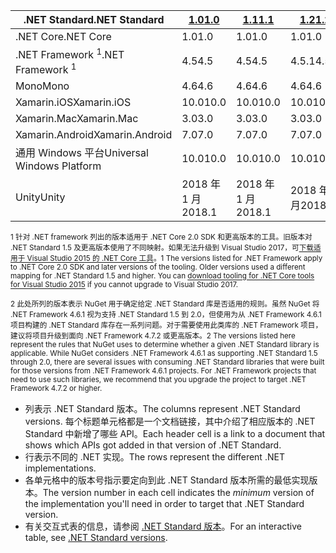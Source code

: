 | <span data-ttu-id="13b34-101">.NET Standard</span><span class="sxs-lookup"><span data-stu-id="13b34-101">.NET Standard</span></span>              | <span data-ttu-id="13b34-102">[1.0]</span><span class="sxs-lookup"><span data-stu-id="13b34-102">[1.0]</span></span>  | <span data-ttu-id="13b34-103">[1.1]</span><span class="sxs-lookup"><span data-stu-id="13b34-103">[1.1]</span></span>  | <span data-ttu-id="13b34-104">[1.2]</span><span class="sxs-lookup"><span data-stu-id="13b34-104">[1.2]</span></span> | <span data-ttu-id="13b34-105">[1.3]</span><span class="sxs-lookup"><span data-stu-id="13b34-105">[1.3]</span></span> | <span data-ttu-id="13b34-106">[1.4]</span><span class="sxs-lookup"><span data-stu-id="13b34-106">[1.4]</span></span> | <span data-ttu-id="13b34-107">[1.5]</span><span class="sxs-lookup"><span data-stu-id="13b34-107">[1.5]</span></span>              | <span data-ttu-id="13b34-108">[1.6]</span><span class="sxs-lookup"><span data-stu-id="13b34-108">[1.6]</span></span>              | <span data-ttu-id="13b34-109">[2.0]</span><span class="sxs-lookup"><span data-stu-id="13b34-109">[2.0]</span></span>               |
|----------------------------|--------|--------|-------|-------|-------|--------------------|--------------------|---------------------|
| <span data-ttu-id="13b34-110">.NET Core</span><span class="sxs-lookup"><span data-stu-id="13b34-110">.NET Core</span></span>                  | <span data-ttu-id="13b34-111">1.0</span><span class="sxs-lookup"><span data-stu-id="13b34-111">1.0</span></span>    | <span data-ttu-id="13b34-112">1.0</span><span class="sxs-lookup"><span data-stu-id="13b34-112">1.0</span></span>    | <span data-ttu-id="13b34-113">1.0</span><span class="sxs-lookup"><span data-stu-id="13b34-113">1.0</span></span>   | <span data-ttu-id="13b34-114">1.0</span><span class="sxs-lookup"><span data-stu-id="13b34-114">1.0</span></span>   | <span data-ttu-id="13b34-115">1.0</span><span class="sxs-lookup"><span data-stu-id="13b34-115">1.0</span></span>   | <span data-ttu-id="13b34-116">1.0</span><span class="sxs-lookup"><span data-stu-id="13b34-116">1.0</span></span>                | <span data-ttu-id="13b34-117">1.0</span><span class="sxs-lookup"><span data-stu-id="13b34-117">1.0</span></span>                | <span data-ttu-id="13b34-118">2.0</span><span class="sxs-lookup"><span data-stu-id="13b34-118">2.0</span></span>                 |
| <span data-ttu-id="13b34-119">.NET Framework <sup>1</sup></span><span class="sxs-lookup"><span data-stu-id="13b34-119">.NET Framework <sup>1</sup></span></span>| <span data-ttu-id="13b34-120">4.5</span><span class="sxs-lookup"><span data-stu-id="13b34-120">4.5</span></span>    | <span data-ttu-id="13b34-121">4.5</span><span class="sxs-lookup"><span data-stu-id="13b34-121">4.5</span></span>    | <span data-ttu-id="13b34-122">4.5.1</span><span class="sxs-lookup"><span data-stu-id="13b34-122">4.5.1</span></span> | <span data-ttu-id="13b34-123">4.6</span><span class="sxs-lookup"><span data-stu-id="13b34-123">4.6</span></span>   | <span data-ttu-id="13b34-124">4.6.1</span><span class="sxs-lookup"><span data-stu-id="13b34-124">4.6.1</span></span> | <span data-ttu-id="13b34-125">4.6.1 <sup>2</sup></span><span class="sxs-lookup"><span data-stu-id="13b34-125">4.6.1 <sup>2</sup></span></span> | <span data-ttu-id="13b34-126">4.6.1 <sup>2</sup></span><span class="sxs-lookup"><span data-stu-id="13b34-126">4.6.1 <sup>2</sup></span></span> | <span data-ttu-id="13b34-127">4.6.1 <sup>2</sup></span><span class="sxs-lookup"><span data-stu-id="13b34-127">4.6.1 <sup>2</sup></span></span>  |
| <span data-ttu-id="13b34-128">Mono</span><span class="sxs-lookup"><span data-stu-id="13b34-128">Mono</span></span>                       | <span data-ttu-id="13b34-129">4.6</span><span class="sxs-lookup"><span data-stu-id="13b34-129">4.6</span></span>    | <span data-ttu-id="13b34-130">4.6</span><span class="sxs-lookup"><span data-stu-id="13b34-130">4.6</span></span>    | <span data-ttu-id="13b34-131">4.6</span><span class="sxs-lookup"><span data-stu-id="13b34-131">4.6</span></span>   | <span data-ttu-id="13b34-132">4.6</span><span class="sxs-lookup"><span data-stu-id="13b34-132">4.6</span></span>   | <span data-ttu-id="13b34-133">4.6</span><span class="sxs-lookup"><span data-stu-id="13b34-133">4.6</span></span>   | <span data-ttu-id="13b34-134">4.6</span><span class="sxs-lookup"><span data-stu-id="13b34-134">4.6</span></span>                | <span data-ttu-id="13b34-135">4.6</span><span class="sxs-lookup"><span data-stu-id="13b34-135">4.6</span></span>                | <span data-ttu-id="13b34-136">5.4</span><span class="sxs-lookup"><span data-stu-id="13b34-136">5.4</span></span>                 |
| <span data-ttu-id="13b34-137">Xamarin.iOS</span><span class="sxs-lookup"><span data-stu-id="13b34-137">Xamarin.iOS</span></span>                | <span data-ttu-id="13b34-138">10.0</span><span class="sxs-lookup"><span data-stu-id="13b34-138">10.0</span></span>   | <span data-ttu-id="13b34-139">10.0</span><span class="sxs-lookup"><span data-stu-id="13b34-139">10.0</span></span>   | <span data-ttu-id="13b34-140">10.0</span><span class="sxs-lookup"><span data-stu-id="13b34-140">10.0</span></span>  | <span data-ttu-id="13b34-141">10.0</span><span class="sxs-lookup"><span data-stu-id="13b34-141">10.0</span></span>  | <span data-ttu-id="13b34-142">10.0</span><span class="sxs-lookup"><span data-stu-id="13b34-142">10.0</span></span>  | <span data-ttu-id="13b34-143">10.0</span><span class="sxs-lookup"><span data-stu-id="13b34-143">10.0</span></span>               | <span data-ttu-id="13b34-144">10.0</span><span class="sxs-lookup"><span data-stu-id="13b34-144">10.0</span></span>               | <span data-ttu-id="13b34-145">10.14</span><span class="sxs-lookup"><span data-stu-id="13b34-145">10.14</span></span>               |
| <span data-ttu-id="13b34-146">Xamarin.Mac</span><span class="sxs-lookup"><span data-stu-id="13b34-146">Xamarin.Mac</span></span>                | <span data-ttu-id="13b34-147">3.0</span><span class="sxs-lookup"><span data-stu-id="13b34-147">3.0</span></span>    | <span data-ttu-id="13b34-148">3.0</span><span class="sxs-lookup"><span data-stu-id="13b34-148">3.0</span></span>    | <span data-ttu-id="13b34-149">3.0</span><span class="sxs-lookup"><span data-stu-id="13b34-149">3.0</span></span>   | <span data-ttu-id="13b34-150">3.0</span><span class="sxs-lookup"><span data-stu-id="13b34-150">3.0</span></span>   | <span data-ttu-id="13b34-151">3.0</span><span class="sxs-lookup"><span data-stu-id="13b34-151">3.0</span></span>   | <span data-ttu-id="13b34-152">3.0</span><span class="sxs-lookup"><span data-stu-id="13b34-152">3.0</span></span>                | <span data-ttu-id="13b34-153">3.0</span><span class="sxs-lookup"><span data-stu-id="13b34-153">3.0</span></span>                | <span data-ttu-id="13b34-154">3.8</span><span class="sxs-lookup"><span data-stu-id="13b34-154">3.8</span></span>                 |
| <span data-ttu-id="13b34-155">Xamarin.Android</span><span class="sxs-lookup"><span data-stu-id="13b34-155">Xamarin.Android</span></span>            | <span data-ttu-id="13b34-156">7.0</span><span class="sxs-lookup"><span data-stu-id="13b34-156">7.0</span></span>    | <span data-ttu-id="13b34-157">7.0</span><span class="sxs-lookup"><span data-stu-id="13b34-157">7.0</span></span>    | <span data-ttu-id="13b34-158">7.0</span><span class="sxs-lookup"><span data-stu-id="13b34-158">7.0</span></span>   | <span data-ttu-id="13b34-159">7.0</span><span class="sxs-lookup"><span data-stu-id="13b34-159">7.0</span></span>   | <span data-ttu-id="13b34-160">7.0</span><span class="sxs-lookup"><span data-stu-id="13b34-160">7.0</span></span>   | <span data-ttu-id="13b34-161">7.0</span><span class="sxs-lookup"><span data-stu-id="13b34-161">7.0</span></span>                | <span data-ttu-id="13b34-162">7.0</span><span class="sxs-lookup"><span data-stu-id="13b34-162">7.0</span></span>                | <span data-ttu-id="13b34-163">8.0</span><span class="sxs-lookup"><span data-stu-id="13b34-163">8.0</span></span>                 |
| <span data-ttu-id="13b34-164">通用 Windows 平台</span><span class="sxs-lookup"><span data-stu-id="13b34-164">Universal Windows Platform</span></span> | <span data-ttu-id="13b34-165">10.0</span><span class="sxs-lookup"><span data-stu-id="13b34-165">10.0</span></span>   | <span data-ttu-id="13b34-166">10.0</span><span class="sxs-lookup"><span data-stu-id="13b34-166">10.0</span></span>   | <span data-ttu-id="13b34-167">10.0</span><span class="sxs-lookup"><span data-stu-id="13b34-167">10.0</span></span>  | <span data-ttu-id="13b34-168">10.0</span><span class="sxs-lookup"><span data-stu-id="13b34-168">10.0</span></span>  | <span data-ttu-id="13b34-169">10.0</span><span class="sxs-lookup"><span data-stu-id="13b34-169">10.0</span></span>  | <span data-ttu-id="13b34-170">10.0.16299</span><span class="sxs-lookup"><span data-stu-id="13b34-170">10.0.16299</span></span>         | <span data-ttu-id="13b34-171">10.0.16299</span><span class="sxs-lookup"><span data-stu-id="13b34-171">10.0.16299</span></span>         | <span data-ttu-id="13b34-172">10.0.16299</span><span class="sxs-lookup"><span data-stu-id="13b34-172">10.0.16299</span></span>          |
| <span data-ttu-id="13b34-173">Unity</span><span class="sxs-lookup"><span data-stu-id="13b34-173">Unity</span></span>                      | <span data-ttu-id="13b34-174">2018 年 1 月</span><span class="sxs-lookup"><span data-stu-id="13b34-174">2018.1</span></span> | <span data-ttu-id="13b34-175">2018 年 1 月</span><span class="sxs-lookup"><span data-stu-id="13b34-175">2018.1</span></span> | <span data-ttu-id="13b34-176">2018 年 1 月</span><span class="sxs-lookup"><span data-stu-id="13b34-176">2018.1</span></span>| <span data-ttu-id="13b34-177">2018 年 1 月</span><span class="sxs-lookup"><span data-stu-id="13b34-177">2018.1</span></span>| <span data-ttu-id="13b34-178">2018 年 1 月</span><span class="sxs-lookup"><span data-stu-id="13b34-178">2018.1</span></span>| <span data-ttu-id="13b34-179">2018 年 1 月</span><span class="sxs-lookup"><span data-stu-id="13b34-179">2018.1</span></span>             |  <span data-ttu-id="13b34-180">2018 年 1 月</span><span class="sxs-lookup"><span data-stu-id="13b34-180">2018.1</span></span>            | <span data-ttu-id="13b34-181">2018 年 1 月</span><span class="sxs-lookup"><span data-stu-id="13b34-181">2018.1</span></span>              |

<span data-ttu-id="13b34-182"><sup>1 针对 .NET framework 列出的版本适用于 .NET Core 2.0 SDK 和更高版本的工具。旧版本对 .NET Standard 1.5 及更高版本使用了不同映射。如果无法升级到 Visual Studio 2017，可[下载适用于 Visual Studio 2015 的 .NET Core 工具](https://github.com/dotnet/core/blob/master/release-notes/download-archive.md)。</sup></span><span class="sxs-lookup"><span data-stu-id="13b34-182"><sup>1 The versions listed for .NET Framework apply to .NET Core 2.0 SDK and later versions of the tooling. Older versions used a different mapping for .NET Standard 1.5 and higher. You can [download tooling for .NET Core tools for Visual Studio 2015](https://github.com/dotnet/core/blob/master/release-notes/download-archive.md) if you cannot upgrade to Visual Studio 2017.</sup></span></span>

<span data-ttu-id="13b34-183"><sup>2 此处所列的版本表示 NuGet 用于确定给定 .NET Standard 库是否适用的规则。虽然 NuGet 将 .NET Framework 4.6.1 视为支持 .NET Standard 1.5 到 2.0，但使用为从 .NET Framework 4.6.1 项目构建的 .NET Standard 库存在一系列问题。对于需要使用此类库的 .NET Framework 项目，建议将项目升级到面向 .NET Framework 4.7.2 或更高版本。</sup></span><span class="sxs-lookup"><span data-stu-id="13b34-183"><sup>2 The versions listed here represent the rules that NuGet uses to determine whether a given .NET Standard library is applicable. While NuGet considers .NET Framework 4.6.1 as supporting .NET Standard 1.5 through 2.0, there are several issues with consuming .NET Standard libraries that were built for those versions from .NET Framework 4.6.1 projects. For .NET Framework projects that need to use such libraries, we recommend that you upgrade the project to target .NET Framework 4.7.2 or higher.</sup></span></span>

- <span data-ttu-id="13b34-184">列表示 .NET Standard 版本。</span><span class="sxs-lookup"><span data-stu-id="13b34-184">The columns represent .NET Standard versions.</span></span> <span data-ttu-id="13b34-185">每个标题单元格都是一个文档链接，其中介绍了相应版本的 .NET Standard 中新增了哪些 API。</span><span class="sxs-lookup"><span data-stu-id="13b34-185">Each header cell is a link to a document that shows which APIs got added in that version of .NET Standard.</span></span>
- <span data-ttu-id="13b34-186">行表示不同的 .NET 实现。</span><span class="sxs-lookup"><span data-stu-id="13b34-186">The rows represent the different .NET implementations.</span></span>
- <span data-ttu-id="13b34-187">各单元格中的版本号指示要定向到此 .NET Standard 版本所需的最低实现版本。</span><span class="sxs-lookup"><span data-stu-id="13b34-187">The version number in each cell indicates the *minimum* version of the implementation you'll need in order to target that .NET Standard version.</span></span>
- <span data-ttu-id="13b34-188">有关交互式表的信息，请参阅 [.NET Standard 版本](https://immo.landwerth.net/netstandard-versions/#)。</span><span class="sxs-lookup"><span data-stu-id="13b34-188">For an interactive table, see [.NET Standard versions](https://immo.landwerth.net/netstandard-versions/#).</span></span>

[1.0]: https://github.com/dotnet/standard/blob/master/docs/versions/netstandard1.0.md
[1.1]: https://github.com/dotnet/standard/blob/master/docs/versions/netstandard1.1.md
[1.2]: https://github.com/dotnet/standard/blob/master/docs/versions/netstandard1.2.md
[1.3]: https://github.com/dotnet/standard/blob/master/docs/versions/netstandard1.3.md
[1.4]: https://github.com/dotnet/standard/blob/master/docs/versions/netstandard1.4.md
[1.5]: https://github.com/dotnet/standard/blob/master/docs/versions/netstandard1.5.md
[1.6]: https://github.com/dotnet/standard/blob/master/docs/versions/netstandard1.6.md
[2.0]: https://github.com/dotnet/standard/blob/master/docs/versions/netstandard2.0.md
